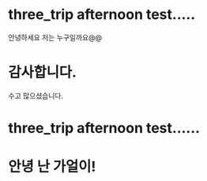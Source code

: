 
# three_trip afternoon test.....
안녕하세요 저는 누구일까요@@


# 감사합니다.
수고 많으셨습니다.

# three_trip afternoon test......
# 안녕 난 가얼이!


